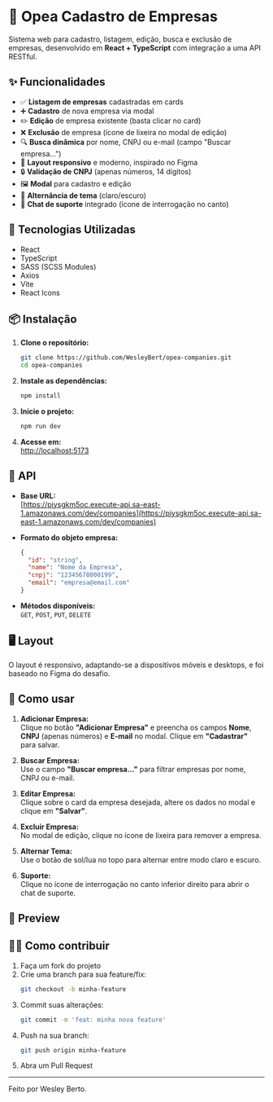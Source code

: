 # 🏢 Opea Cadastro de Empresas

Sistema web para cadastro, listagem, edição, busca e exclusão de empresas, desenvolvido em **React + TypeScript** com integração a uma API RESTful.

## ✨ Funcionalidades

- ✅ **Listagem de empresas** cadastradas em cards
- ➕ **Cadastro** de nova empresa via modal
- ✏️ **Edição** de empresa existente (basta clicar no card)
- ❌ **Exclusão** de empresa (ícone de lixeira no modal de edição)
- 🔍 **Busca dinâmica** por nome, CNPJ ou e-mail (campo "Buscar empresa...")
- 📱 **Layout responsivo** e moderno, inspirado no Figma
- 🔒 **Validação de CNPJ** (apenas números, 14 dígitos)
- 🖼️ **Modal** para cadastro e edição
- 🌙 **Alternância de tema** (claro/escuro)
- 💬 **Chat de suporte** integrado (ícone de interrogação no canto)

## 🚀 Tecnologias Utilizadas

- React
- TypeScript
- SASS (SCSS Modules)
- Axios
- Vite
- React Icons

## 📦 Instalação

1. **Clone o repositório:**
   ```bash
   git clone https://github.com/WesleyBert/opea-companies.git
   cd opea-companies
   ```
2. **Instale as dependências:**
   ```bash
   npm install
   ```
3. **Inicie o projeto:**
   ```bash
   npm run dev
   ```
4. **Acesse em:**  
   [http://localhost:5173](http://localhost:5173)

## 🔗 API

- **Base URL:**  
  [https://piysgkm5oc.execute-api.sa-east-1.amazonaws.com/dev/companies](https://piysgkm5oc.execute-api.sa-east-1.amazonaws.com/dev/companies)

- **Formato do objeto empresa:**

  ```json
  {
    "id": "string",
    "name": "Nome da Empresa",
    "cnpj": "12345678000199",
    "email": "empresa@email.com"
  }
  ```

- **Métodos disponíveis:**  
  `GET`, `POST`, `PUT`, `DELETE`

## 🖥️ Layout

O layout é responsivo, adaptando-se a dispositivos móveis e desktops, e foi baseado no Figma do desafio.

## 📝 Como usar

1. **Adicionar Empresa:**  
   Clique no botão **"Adicionar Empresa"** e preencha os campos **Nome**, **CNPJ** (apenas números) e **E-mail** no modal. Clique em **"Cadastrar"** para salvar.

2. **Buscar Empresa:**  
   Use o campo **"Buscar empresa..."** para filtrar empresas por nome, CNPJ ou e-mail.

3. **Editar Empresa:**  
   Clique sobre o card da empresa desejada, altere os dados no modal e clique em **"Salvar"**.

4. **Excluir Empresa:**  
   No modal de edição, clique no ícone de lixeira para remover a empresa.

5. **Alternar Tema:**  
   Use o botão de sol/lua no topo para alternar entre modo claro e escuro.

6. **Suporte:**  
   Clique no ícone de interrogação no canto inferior direito para abrir o chat de suporte.

## 📸 Preview

## 👨‍💻 Como contribuir

1. Faça um fork do projeto
2. Crie uma branch para sua feature/fix:
   ```bash
   git checkout -b minha-feature
   ```
3. Commit suas alterações:
   ```bash
   git commit -m 'feat: minha nova feature'
   ```
4. Push na sua branch:
   ```bash
   git push origin minha-feature
   ```
5. Abra um Pull Request

---

Feito por Wesley Berto.
